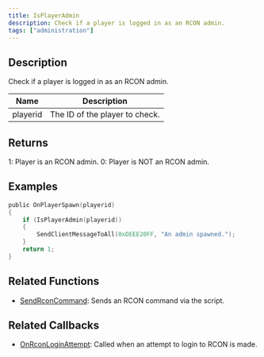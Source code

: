 ```yaml
---
title: IsPlayerAdmin
description: Check if a player is logged in as an RCON admin.
tags: ["administration"]
---
```


## Description

Check if a player is logged in as an RCON admin.

| Name     | Description                    |
| -------- | ------------------------------ |
| playerid | The ID of the player to check. |

## Returns

1: Player is an RCON admin. 0: Player is NOT an RCON admin.

## Examples

```c
public OnPlayerSpawn(playerid)
{
    if (IsPlayerAdmin(playerid))
    {
        SendClientMessageToAll(0xDEEE20FF, "An admin spawned.");
    }
    return 1;
}
```

## Related Functions

- [SendRconCommand](SendRconCommand.md): Sends an RCON command via the script.

## Related Callbacks

- [OnRconLoginAttempt](../callbacks/OnRconLoginAttempt.md): Called when an attempt to login to RCON is made.
